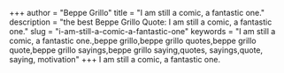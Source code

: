 +++
author = "Beppe Grillo"
title = "I am still a comic, a fantastic one."
description = "the best Beppe Grillo Quote: I am still a comic, a fantastic one."
slug = "i-am-still-a-comic-a-fantastic-one"
keywords = "I am still a comic, a fantastic one.,beppe grillo,beppe grillo quotes,beppe grillo quote,beppe grillo sayings,beppe grillo saying,quotes, sayings,quote, saying, motivation"
+++
I am still a comic, a fantastic one.
